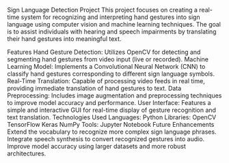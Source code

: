 Sign Language Detection Project
This project focuses on creating a real-time system for recognizing and interpreting hand gestures into sign language using computer vision and machine learning techniques. The goal is to assist individuals with hearing and speech impairments by translating their hand gestures into meaningful text.

Features
Hand Gesture Detection: Utilizes OpenCV for detecting and segmenting hand gestures from video input (live or recorded).
Machine Learning Model: Implements a Convolutional Neural Network (CNN) to classify hand gestures corresponding to different sign language symbols.
Real-Time Translation: Capable of processing video feeds in real time, providing immediate translation of hand gestures to text.
Data Preprocessing: Includes image augmentation and preprocessing techniques to improve model accuracy and performance.
User Interface: Features a simple and interactive GUI for real-time display of gesture recognition and text translation.
Technologies Used
Languages: Python
Libraries:
OpenCV
TensorFlow
Keras
NumPy
Tools: Jupyter Notebook
Future Enhancements
Extend the vocabulary to recognize more complex sign language phrases.
Integrate speech synthesis to convert recognized gestures into audio.
Improve model accuracy using larger datasets and more robust architectures.

